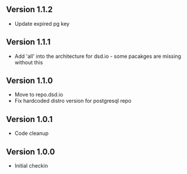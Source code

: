 ## Version 1.1.2

* Update expired pg key

## Version 1.1.1

* Add 'all' into the architecture for dsd.io - some pacakges are missing
  without this

## Version 1.1.0

* Move to repo.dsd.io
* Fix hardcoded distro version for postgresql repo

## Version 1.0.1

* Code cleanup


## Version 1.0.0

* Initial checkin

